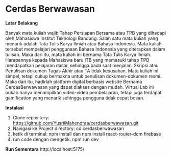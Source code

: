 # Cerdas Berwawasan

**Latar Belakang**

Banyak mata kuliah wajib Tahap Persiapan Bersama atau TPB yang dihadapi oleh Mahasiswa Institut Teknologi Bandung. Salah satu mata kuliah yang menarik adalah Tata Tulis Karya Ilmiah atau Bahasa Indonesia. Mata kuliah tersebut mempelajari penggunaan Bahasa Indonesia yang diterapkan dalam tulisan. Maka dari itu, mata kuliah ini bernama Tata Tulis Karya Ilmiah. Harapannya kepada Mahasiswa baru ITB yang memasuki tahap TPB mendapatkan pelajaran dasar, sehingga pada saat menjalani Skripsi atau Penulisan dokumen Tugas Akhir atau TA tidak kesusahan. Mata kuliah ini simpel, tetapi cukup bermakna untuk penulisan dokumen-dokumen resmi. Maka dari itu, hadirlah platform digital berbasis website Bernama CerdasBerwawasan yang dapat diakses dengan mudah. Virtual Lab ini bukan hanya menampilkan video-video pembelajaran, tetapi juga terdapat gamification yang menarik sehingga pengguna tidak cepat bosan.

**Instalasi**
1. Clone repository: https://github.com/YusrilMahendraa/cerdasberwawasan.git
2. Navigasi ke Project directory: cd cerdasberwawasan
3. ketik di terminal: npm install dan npm install react-router-dom firebase
4. run code dengan mengetik: npm run dev

**Run Sementara**
http://localhost:5175/
